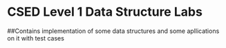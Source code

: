 # CSED Level 1 Data Structure Labs
##Contains implementation of some data structures and some apllications on it with test cases

